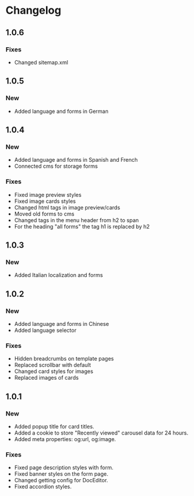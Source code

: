 # Changelog

## 1.0.6

### Fixes
* Changed sitemap.xml

## 1.0.5

### New
* Added language and forms in German

## 1.0.4

### New
* Added language and forms in Spanish and French
* Connected cms for storage forms

### Fixes
* Fixed image preview styles
* Fixed image cards styles
* Changed html tags in image preview/cards
* Moved old forms to cms
* Changed tags in the menu header from h2 to span
* For the heading "all forms" the tag h1 is replaced by h2


## 1.0.3

### New
* Added Italian localization and forms

## 1.0.2

### New
* Added language and forms in Chinese
* Added language selector

### Fixes
* Hidden breadcrumbs on template pages
* Replaced scrollbar with default
* Changed card styles for images
* Replaced images of cards

## 1.0.1

### New
* Added popup title for card titles.
* Added a cookie to store "Recently viewed" carousel data for 24 hours.
* Added meta properties: og:url, og:image.

### Fixes
* Fixed page description styles with form.
* Fixed banner styles on the form page.
* Changed getting config for DocEditor.
* Fixed accordion styles.